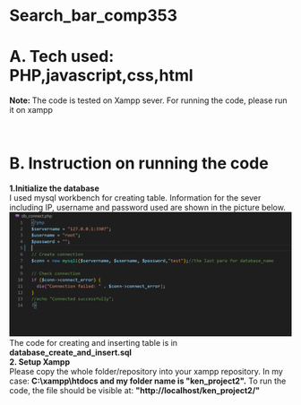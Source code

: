 # Search_bar_comp353
  <h1>A. Tech used: PHP,javascript,css,html</h1>
    <p><strong>Note: </strong>The code is tested on Xampp sever. For running the code, please run it on xampp</p>
    <br>
    <h1>B. Instruction on running the code</h1>
    <p><strong>1.Initialize the database</strong><br>
        I used mysql workbench for creating table. Information for the sever including IP, username and password used are shown in the picture below.
        <img src="database_setup.PNG"/>
        The code for creating and inserting table is in <strong>database_create_and_insert.sql</strong> <br>
        <strong>2. Setup Xampp</strong><br>
        Please copy the whole folder/repository into your xampp repository.
        In my case: <strong>C:\xampp\htdocs and my folder name is "ken_project2".</strong>
        To run the code, the file should be visible at: <strong>"http://localhost/ken_project2/"</strong>
    </p>
